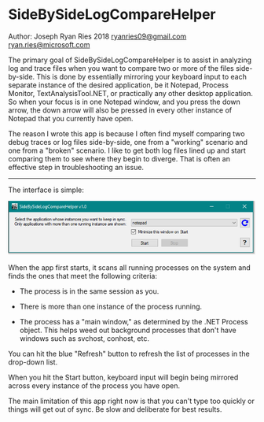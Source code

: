# SideBySideLogCompareHelper

Author: Joseph Ryan Ries 2018 <ryanries09@gmail.com> <ryan.ries@microsoft.com>

The primary goal of SideBySideLogCompareHelper is to assist in analyzing log and trace
files when you want to compare two or more of the files side-by-side. This is done
by essentially mirroring your keyboard input to each separate instance of the desired
application, be it Notepad, Process Monitor, TextAnalysisTool.NET, or practically any
other desktop application. So when your focus is in one Notepad window, and you press
the down arrow, the down arrow will also be pressed in every other instance of Notepad
that you currently have open.

The reason I wrote this app is because I often find myself comparing two debug traces
or log files side-by-side, one from a "working" scenario and one from a "broken" scenario.
I like to get both log files lined up and start comparing them to see where they begin
to diverge. That is often an effective step in troubleshooting an issue.

*****************

The interface is simple:

![screenshot1](screenshot1.png "screenshot1")

When the app first starts, it scans all running processes on the system and finds the ones
that meet the following criteria:

- The process is in the same session as you.

- There is more than one instance of the process running.

- The process has a "main window," as determined by the .NET Process object.
  This helps weed out background processes that don't have windows such as svchost, 
  conhost, etc.
  

You can hit the blue "Refresh" button to refresh the list of processes in the drop-down list.

When you hit the Start button, keyboard input will begin being mirrored across every instance
of the process you have open.

The main limitation of this app right now is that you can't type too quickly or things will
get out of sync. Be slow and deliberate for best results.